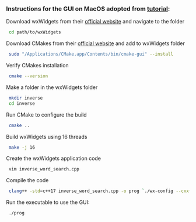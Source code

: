 ### Instructions for the GUI on MacOS adopted from [tutorial](https://www.youtube.com/watch?v=BBv3FkFcPwI):

Download wxWidgets from their [official website](https://www.wxwidgets.org/downloads/) and navigate to the folder
  ```bash
   cd path/to/wxWidgets
  ```
Download CMakes from their [official website](https://cmake.org/download/) and add to wxWidgets folder
  ```bash
   sudo "/Applications/CMake.app/Contents/bin/cmake-gui" --install
  ```
Verify CMakes installation
  ```bash
   cmake --version
  ```
Make a folder in the wxWidgets folder
  ```bash
   mkdir inverse
   cd inverse
  ```
Run CMake to configure the build
  ```bash
   cmake ..
  ```
Build wxWidgets using 16 threads
  ```bash
   make -j 16
  ```
Create the wxWidgets application code
  ```bash
   vim inverse_word_search.cpp
  ```
Compile the code
  ```bash
   clang++ -std=c++17 inverse_word_search.cpp -o prog `./wx-config --cxxflags --libs`
  ```
Run the executable to use the GUI:
  ```bash
   ./prog
  ```
